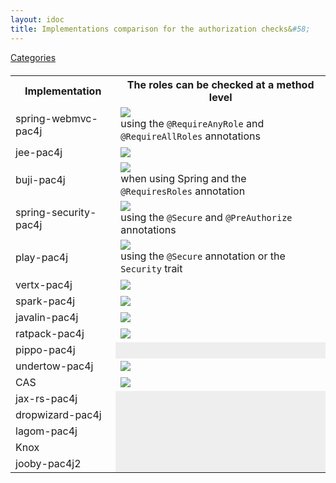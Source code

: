 ```yaml
---
layout: idoc
title: Implementations comparison for the authorization checks&#58;
---
```


[<i class="fa fa-long-arrow-left fa-2x" aria-hidden="true"></i> Categories](./comparison.html)

<style>
    table {
        margin-top: 20px
    }
    table img {
        border: 0
    }
</style>

<table class="centered">
    <tr>
        <th>Implementation</th>
        <th>The roles can be checked at a method level</th>
    </tr>
    <tr>
        <td>spring-webmvc-pac4j</td>
        <td><img src="/img/green_check.png" /><br />using the <code class="highlighter-rouge">@RequireAnyRole</code> and <code class="highlighter-rouge">@RequireAllRoles</code> annotations</td>
    </tr>
    <tr>
        <td>jee-pac4j</td>
        <td><img src="/img/red_cross.png" /></td>
    </tr>
    <tr>
        <td>buji-pac4j</td>
        <td><img src="/img/green_check.png" /><br />when using Spring and the <code class="highlighter-rouge">@RequiresRoles</code> annotation</td>
    </tr>
    <tr>
        <td>spring-security-pac4j</td>
        <td><img src="/img/green_check.png" /><br />using the <code class="highlighter-rouge">@Secure</code> and <code class="highlighter-rouge">@PreAuthorize</code> annotations</td>
    </tr>
    <tr>
        <td>play-pac4j</td>
        <td><img src="/img/green_check.png" /><br />using the <code class="highlighter-rouge">@Secure</code> annotation or the <code class="highlighter-rouge">Security</code> trait</td>
    </tr>
    <tr>
        <td>vertx-pac4j</td>
        <td><img src="/img/red_cross.png" /></td>
    </tr>
    <tr>
        <td>spark-pac4j</td>
        <td><img src="/img/red_cross.png" /></td>
    </tr>
    <tr>
        <td>javalin-pac4j</td>
        <td><img src="/img/red_cross.png" /></td>
    </tr>
    <tr>
        <td>ratpack-pac4j</td>
        <td><img src="/img/red_cross.png" /></td>
    </tr>
    <tr>
        <td>pippo-pac4j</td>
        <td bgcolor="#eeeeee"></td>
    </tr>
    <tr>
        <td>undertow-pac4j</td>
         <td><img src="/img/red_cross.png" /></td>
    </tr>
    <tr>
        <td>CAS</td>
         <td><img src="/img/red_cross.png" /></td>
    </tr>
    <tr>
        <td>jax-rs-pac4j</td>
        <td bgcolor="#eeeeee"></td>
    </tr>
    <tr>
        <td>dropwizard-pac4j</td>
        <td bgcolor="#eeeeee"></td>
    </tr>
    <tr>
        <td>lagom-pac4j</td>
        <td bgcolor="#eeeeee"></td>
    </tr>
    <tr>
        <td>Knox</td>
        <td bgcolor="#eeeeee"></td>
    </tr>
    <tr>
        <td>jooby-pac4j2</td>
        <td bgcolor="#eeeeee"></td>
    </tr>
</table>
